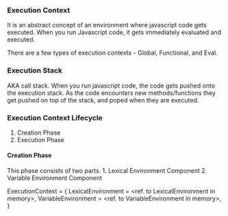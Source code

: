 ### Execution Context  

It is an abstract concept of an environment where javascript code gets executed. When you run Javascript code, it gets immediately evaluated and executed. 

There are a few types of execution contexts - Global, Functional, and Eval.

### Execution Stack

AKA call stack. When you run javascript code, the code gets pushed onto the execution stack. As the code encounters new methods/functions they get pushed on top of the stack, and poped when they are executed. 

### Execution Context Lifecycle

1. Creation Phase
2. Execution Phase


#### Creation Phase

This phase consists of two parts. 1. Lexical Environment Component 2. Variable Environment Component

ExecutionContext = {
  LexicalEnvironment = <ref. to LexicalEnvironment in memory>,
  VariableEnvironment = <ref. to VariableEnvironment in  memory>,
}



